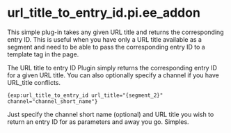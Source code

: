 url_title_to_entry_id.pi.ee_addon
=================================

This simple plug-in takes any given URL title and returns the corresponding entry ID. This is useful when you have only a URL title available as a segment and need to be able to pass the corresponding entry ID to a template tag in the page.

The URL title to entry ID Plugin simply returns the corresponding entry ID for a given URL title. You can also optionally specify a channel if you have URL_title conflicts.

```{exp:url_title_to_entry_id url_title="{segment_2}" channel="channel_short_name"}```

Just specify the channel short name (optional) and URL title you wish to return an entry ID for as parameters and away you go. Simples.
